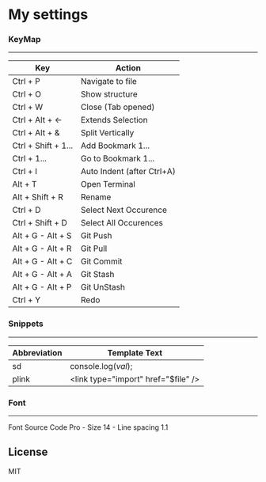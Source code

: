# My settings

### KeyMap
---

| Key | Action |
| ------ | ------ |
| Ctrl + P | Navigate to file |
| Ctrl + O | Show structure |
| Ctrl + W | Close (Tab opened) |
| Ctrl + Alt + &larr; | Extends Selection |
| Ctrl + Alt + & | Split Vertically |
| Ctrl + Shift + 1... | Add Bookmark 1... |
| Ctrl + 1... | Go to Bookmark 1... |
| Ctrl + I | Auto Indent (after Ctrl+A) |
| Alt + T | Open Terminal |
| Alt + Shift + R | Rename |
| Ctrl + D | Select Next Occurence |
| Ctrl + Shift + D | Select All Occurences |
| Alt + G - Alt + S | Git Push |
| Alt + G - Alt + R | Git Pull |
| Alt + G - Alt + C | Git Commit |
| Alt + G - Alt + A | Git Stash |
| Alt + G - Alt + P | Git UnStash |
| Ctrl + Y | Redo |


### Snippets
---

| Abbreviation | Template Text |
| ------ | ------ |
| sd    | console.log($val$); |
| plink    | <link type=\"import" href="$file" /> |


### Font
---
Font Source Code Pro -
Size 14 -
Line spacing 1.1


License
----

MIT